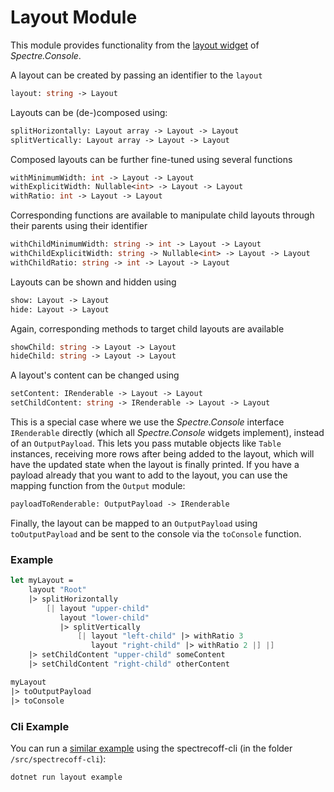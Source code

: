 # Layout Module
This module provides functionality from the [layout widget](https://spectreconsole.net/widgets/layout) of _Spectre.Console_.

A layout can be created by passing an identifier to the `layout`
```fs
layout: string -> Layout
```

Layouts can be (de-)composed using:
```fs
splitHorizontally: Layout array -> Layout -> Layout
splitVertically: Layout array -> Layout -> Layout
```

Composed layouts can be further fine-tuned using several functions
```fs
withMinimumWidth: int -> Layout -> Layout
withExplicitWidth: Nullable<int> -> Layout -> Layout
withRatio: int -> Layout -> Layout
```

Corresponding functions are available to manipulate child layouts through their parents using their identifier
```fs
withChildMinimumWidth: string -> int -> Layout -> Layout
withChildExplicitWidth: string -> Nullable<int> -> Layout -> Layout
withChildRatio: string -> int -> Layout -> Layout
```

Layouts can be shown and hidden using
```fs
show: Layout -> Layout
hide: Layout -> Layout
```
Again, corresponding methods to target child layouts are available
```fs
showChild: string -> Layout -> Layout
hideChild: string -> Layout -> Layout
```

A layout's content can be changed using
```fs
setContent: IRenderable -> Layout -> Layout
setChildContent: string -> IRenderable -> Layout -> Layout
```
This is a special case where we use the _Spectre.Console_ interface `IRenderable` directly (which all _Spectre.Console_ widgets implement), instead of an `OutputPayload`. This lets you pass mutable objects like `Table` instances, receiving more rows after being added to the layout, which will have the updated state when the layout is finally printed. If you have a payload already that you want to add to the layout, you can use the mapping function from the `Output` module:
```fs
payloadToRenderable: OutputPayload -> IRenderable
```

Finally, the layout can be mapped to an `OutputPayload` using `toOutputPayload` and be sent to the console via the `toConsole` function.

### Example
```fs
let myLayout =
    layout "Root"
    |> splitHorizontally
        [| layout "upper-child"
           layout "lower-child" 
           |> splitVertically 
               [| layout "left-child" |> withRatio 3 
                  layout "right-child" |> withRatio 2 |] |]
    |> setChildContent "upper-child" someContent
    |> setChildContent "right-child" otherContent

myLayout
|> toOutputPayload
|> toConsole
```

### Cli Example
You can run a [similar example](../../src/spectrecoff-cli/commands/Layout.fs) using the spectrecoff-cli (in the folder `/src/spectrecoff-cli`):

```
dotnet run layout example
```